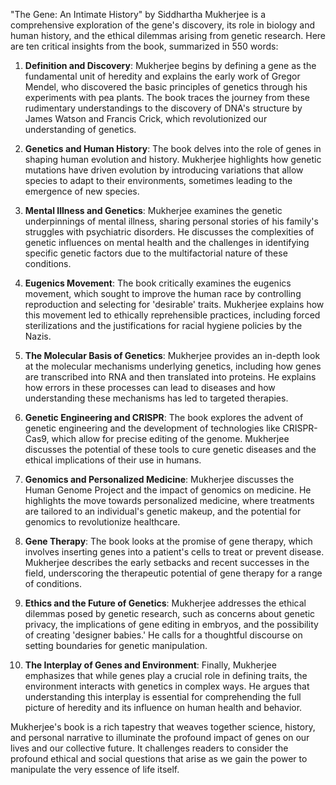 "The Gene: An Intimate History" by Siddhartha Mukherjee is a comprehensive exploration of the gene's discovery, its role in biology and human history, and the ethical dilemmas arising from genetic research. Here are ten critical insights from the book, summarized in 550 words:

1. **Definition and Discovery**: Mukherjee begins by defining a gene as the fundamental unit of heredity and explains the early work of Gregor Mendel, who discovered the basic principles of genetics through his experiments with pea plants. The book traces the journey from these rudimentary understandings to the discovery of DNA's structure by James Watson and Francis Crick, which revolutionized our understanding of genetics.

2. **Genetics and Human History**: The book delves into the role of genes in shaping human evolution and history. Mukherjee highlights how genetic mutations have driven evolution by introducing variations that allow species to adapt to their environments, sometimes leading to the emergence of new species.

3. **Mental Illness and Genetics**: Mukherjee examines the genetic underpinnings of mental illness, sharing personal stories of his family's struggles with psychiatric disorders. He discusses the complexities of genetic influences on mental health and the challenges in identifying specific genetic factors due to the multifactorial nature of these conditions.

4. **Eugenics Movement**: The book critically examines the eugenics movement, which sought to improve the human race by controlling reproduction and selecting for 'desirable' traits. Mukherjee explains how this movement led to ethically reprehensible practices, including forced sterilizations and the justifications for racial hygiene policies by the Nazis.

5. **The Molecular Basis of Genetics**: Mukherjee provides an in-depth look at the molecular mechanisms underlying genetics, including how genes are transcribed into RNA and then translated into proteins. He explains how errors in these processes can lead to diseases and how understanding these mechanisms has led to targeted therapies.

6. **Genetic Engineering and CRISPR**: The book explores the advent of genetic engineering and the development of technologies like CRISPR-Cas9, which allow for precise editing of the genome. Mukherjee discusses the potential of these tools to cure genetic diseases and the ethical implications of their use in humans.

7. **Genomics and Personalized Medicine**: Mukherjee discusses the Human Genome Project and the impact of genomics on medicine. He highlights the move towards personalized medicine, where treatments are tailored to an individual's genetic makeup, and the potential for genomics to revolutionize healthcare.

8. **Gene Therapy**: The book looks at the promise of gene therapy, which involves inserting genes into a patient's cells to treat or prevent disease. Mukherjee describes the early setbacks and recent successes in the field, underscoring the therapeutic potential of gene therapy for a range of conditions.

9. **Ethics and the Future of Genetics**: Mukherjee addresses the ethical dilemmas posed by genetic research, such as concerns about genetic privacy, the implications of gene editing in embryos, and the possibility of creating 'designer babies.' He calls for a thoughtful discourse on setting boundaries for genetic manipulation.

10. **The Interplay of Genes and Environment**: Finally, Mukherjee emphasizes that while genes play a crucial role in defining traits, the environment interacts with genetics in complex ways. He argues that understanding this interplay is essential for comprehending the full picture of heredity and its influence on human health and behavior.

Mukherjee's book is a rich tapestry that weaves together science, history, and personal narrative to illuminate the profound impact of genes on our lives and our collective future. It challenges readers to consider the profound ethical and social questions that arise as we gain the power to manipulate the very essence of life itself.